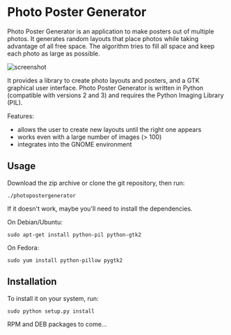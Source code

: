 Photo Poster Generator
======================

Photo Poster Generator is an application to make posters out of multiple
photos.  It generates random layouts that place photos while taking advantage
of all free space.  The algorithm tries to fill all space and keep each
photo as large as possible.

![screenshot](https://raw.github.com/adrienverge/photopostergenerator/master/screenshot.png)

It provides a library to create photo layouts and posters, and a GTK graphical
user interface.  Photo Poster Generator is written in Python (compatible with
versions 2 and 3) and requires the Python Imaging Library (PIL).

Features:
* allows the user to create new layouts until the right one appears
* works even with a large number of images (> 100)
* integrates into the GNOME environment

Usage
-----

Download the zip archive or clone the git repository, then run:
```
./photopostergenerator
```

If it doesn't work, maybe you'll need to install the dependencies.

On Debian/Ubuntu:
```
sudo apt-get install python-pil python-gtk2
```

On Fedora:
```
sudo yum install python-pillow pygtk2
```

Installation
------------

To install it on your system, run:
```
sudo python setup.py install
```

RPM and DEB packages to come...

